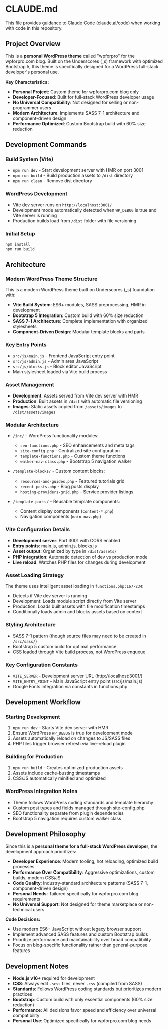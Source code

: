 # CLAUDE.md

This file provides guidance to Claude Code (claude.ai/code) when working with code in this repository.

## Project Overview

This is a **personal WordPress theme** called "wpforpro" for the wpforpro.com blog. Built on the Underscores (_s) framework with optimized Bootstrap 5, this theme is specifically designed for a WordPress full-stack developer's personal use.

**Key Characteristics:**
- **Personal Project**: Custom theme for wpforpro.com blog only
- **Developer-Focused**: Built for full-stack WordPress developer usage
- **No Universal Compatibility**: Not designed for selling or non-programmer users
- **Modern Architecture**: Implements SASS 7-1 architecture and component-driven design
- **Performance Optimized**: Custom Bootstrap build with 60% size reduction

## Development Commands

### Build System (Vite)
- `npm run dev` - Start development server with HMR on port 3001
- `npm run build` - Build production assets to `/dist` directory  
- `npm run clean` - Remove dist directory

### WordPress Development
- Vite dev server runs on `http://localhost:3001/`
- Development mode automatically detected when `WP_DEBUG` is true and Vite server is running
- Production builds load from `/dist` folder with file versioning

### Initial Setup
```bash
npm install
npm run build
```

## Architecture

### Modern WordPress Theme Structure
This is a modern WordPress theme built on Underscores (_s) foundation with:

- **Vite Build System**: ES6+ modules, SASS preprocessing, HMR in development
- **Bootstrap 5 Integration**: Custom build with 60% size reduction 
- **SASS 7-1 Architecture**: Complete implementation with organized stylesheets
- **Component-Driven Design**: Modular template blocks and parts

### Key Entry Points
- `src/js/main.js` - Frontend JavaScript entry point
- `src/js/admin.js` - Admin area JavaScript 
- `src/js/blocks.js` - Block editor JavaScript
- Main stylesheet loaded via Vite build process

### Asset Management
- **Development**: Assets served from Vite dev server with HMR
- **Production**: Built assets in `/dist` with automatic file versioning
- **Images**: Static assets copied from `/assets/images` to `/dist/assets/images`

### Modular Architecture
- `/inc/` - WordPress functionality modules:
  - `seo-functions.php` - SEO enhancements and meta tags
  - `site-config.php` - Centralized site configuration 
  - `template-functions.php` - Custom theme functions
  - `walker-nav-class.php` - Bootstrap 5 navigation walker

- `/template-blocks/` - Custom content blocks:
  - `resources-and-guides.php` - Featured tutorials grid
  - `recent-posts.php` - Blog posts display
  - `hosting-providers-grid.php` - Service provider listings

- `/template-parts/` - Reusable template components:
  - Content display components (`content-*.php`)
  - Navigation components (`main-nav.php`)

### Vite Configuration Details
- **Development server**: Port 3001 with CORS enabled
- **Entry points**: main.js, admin.js, blocks.js
- **Asset output**: Organized by type in `/dist/assets/`
- **PHP integration**: Automatic detection of dev vs production mode
- **Live reload**: Watches PHP files for changes during development

### Asset Loading Strategy
The theme uses intelligent asset loading in `functions.php:167-234`:
- Detects if Vite dev server is running
- Development: Loads module script directly from Vite server
- Production: Loads built assets with file modification timestamps
- Conditionally loads admin and blocks assets based on context

### Styling Architecture
- SASS 7-1 pattern (though source files may need to be created in `/src/sass/`)
- Bootstrap 5 custom build for optimal performance
- CSS loaded through Vite build process, not WordPress enqueue

### Key Configuration Constants
- `VITE_SERVER` - Development server URL (http://localhost:3001/)
- `VITE_ENTRY_POINT` - Main JavaScript entry point (src/js/main.js)
- Google Fonts integration via constants in functions.php

## Development Workflow

### Starting Development
1. `npm run dev` - Starts Vite dev server with HMR
2. Ensure WordPress `WP_DEBUG` is true for development mode
3. Assets automatically reload on changes to JS/SASS files
4. PHP files trigger browser refresh via live-reload plugin

### Building for Production  
1. `npm run build` - Creates optimized production assets
2. Assets include cache-busting timestamps
3. CSS/JS automatically minified and optimized

### WordPress Integration Notes
- Theme follows WordPress coding standards and template hierarchy
- Custom post types and fields managed through site-config.php
- SEO functionality separate from plugin dependencies
- Bootstrap 5 navigation requires custom walker class

## Development Philosophy

Since this is a **personal theme for a full-stack WordPress developer**, the development approach prioritizes:

- **Developer Experience**: Modern tooling, hot reloading, optimized build processes
- **Performance Over Compatibility**: Aggressive optimizations, custom builds, modern CSS/JS
- **Code Quality**: Industry-standard architecture patterns (SASS 7-1, component-driven design)
- **Personal Needs**: Tailored specifically for wpforpro.com blog requirements
- **No Universal Support**: Not designed for theme marketplace or non-technical users

**Code Decisions:**
- Use modern ES6+ JavaScript without legacy browser support
- Implement advanced SASS features and custom Bootstrap builds
- Prioritize performance and maintainability over broad compatibility
- Focus on blog-specific functionality rather than general-purpose features

## Development Notes

- **Node.js v16+** required for development
- **CSS**: Always edit `.scss` files, never `.css` (compiled from SASS)
- **Standards**: Follows WordPress coding standards but prioritizes modern practices
- **Bootstrap**: Custom build with only essential components (60% size reduction)
- **Performance**: All decisions favor speed and efficiency over universal compatibility
- **Personal Use**: Optimized specifically for wpforpro.com blog needs

